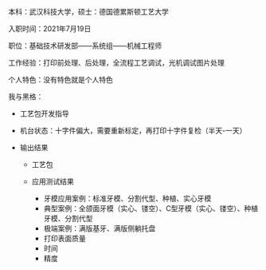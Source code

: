 

本科：武汉科技大学，硕士：德国德累斯顿工艺大学

入职时间：2021年7月19日

职位：基础技术研发部——系统组——机械工程师

工作经验：打印前处理、后处理，全流程工艺调试，光机调试图片处理

个人特色：没有特色就是个人特色







我与黑格：











































- 工艺包开发指导

- 机台状态：十字件偏大，需要重新标定，再打印十字件复检（半天-一天）

- 输出结果

  - 工艺包

  - 应用测试结果
    - 牙模应用案例：标准牙模、分割代型、种植、实心牙模
    - 典型案例：全颌面牙模（实心、镂空）、C型牙模（实心、镂空）、种植牙模、分割代型
    - 极端案例：满版基牙、满版侧躺托盘
    - 打印表面质量
    - 时间
    - 精度

